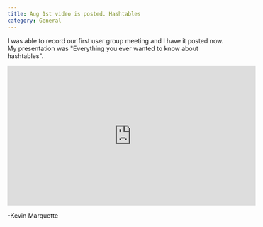 ```yaml
---
title: Aug 1st video is posted. Hashtables
category: General
---
```


I was able to record our first user group meeting and I have it posted now. My presentation was "Everything you ever wanted to know about hashtables".

<iframe width="560" height="315" src="https://www.youtube.com/embed/EtHxfTfZD3I" frameborder="0" allowfullscreen></iframe>

-Kevin Marquette
